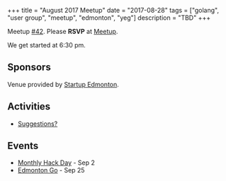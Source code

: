 +++
title = "August 2017 Meetup"
date = "2017-08-28"
tags = ["golang", "user group", "meetup", "edmonton", "yeg"]
description = "TBD"
+++

Meetup [#42](https://github.com/edmontongo/presentations/issues/69). Please **RSVP** at [Meetup](https://www.meetup.com/startupedmonton/events/mtqsmnywlblc/).

We get started at 6:30 pm.

## Sponsors 

Venue provided by [Startup Edmonton](http://www.startupedmonton.com/).

## Activities

* [Suggestions?](https://github.com/edmontongo/presentations/issues/69)

## Events

* [Monthly Hack Day](https://www.meetup.com/startupedmonton/events/241572140/) - Sep 2
* [Edmonton Go](https://www.meetup.com/startupedmonton/events/242022549/) - Sep 25
